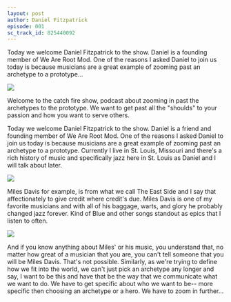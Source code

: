 ```yaml
---
layout: post
author: Daniel Fitzpatrick
episode: 001
sc_track_id: 825440092
---
```

Today we welcome Daniel Fitzpatrick to the show. Daniel is a founding member of We Are Root Mod. One of the reasons I asked Daniel to join us today is because musicians are a great example of zooming past an archetype to a prototype...

<!--more-->

<img src="{{ site.baseurl }}/images/show_001_pic01.jpg" class="fit image">

Welcome to the catch fire show, podcast about zooming in past the archetypes to the prototype. We want to get past all the "shoulds" to your passion and how you want to serve others.

Today we welcome Daniel Fitzpatrick to the show. Daniel is a friend and founding member of We Are Root Mod. One of the reasons I asked Daniel to join us today is because musicians are a great example of zooming past an archetype to a prototype. Currently I live in St. Louis, Missouri and there's a rich history of music and specifically jazz here in St. Louis as Daniel and I will talk about later.

<img src="{{ site.baseurl }}/images/show_001_pic05.jpg" class="fit image">

Miles Davis for example, is from what we call The East Side and I say that affectionately to give credit where credit's due. Miles Davis is one of my favorite musicians and with all of his baggage, warts, and glory he probably changed jazz forever. Kind of Blue and other songs standout as epics that I listen to often.

<img src="{{ site.baseurl }}/images/show_001_pic02.jpg" class="fit image">

And if you know anything about Miles' or his music, you understand that, no matter how great of a musician that you are, you can't tell someone that you will be Miles Davis. That's not possible. Similarly, as we're trying to define how we fit into the world, we can't just pick an archetype any longer and say, I want to be this and have that be the way that we communicate what we want to do. We have to get specific about who we want to be-- more specific then choosing an archetype or a hero. We have to zoom in further...